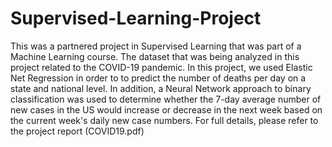# Supervised-Learning-Project
This was a partnered project in Supervised Learning that was part of a Machine Learning course. The dataset that was being analyzed in this project related to the COVID-19
pandemic. In this project, we used Elastic Net Regression in order to to predict the number of deaths per day on a state and national level. 
In addition, a Neural Network approach to binary classification was used to determine whether the 7-day average number of new cases in the US would increase or decrease in the 
next week based on the current week's daily new case numbers. For full details, please refer to the project report (COVID19.pdf)
